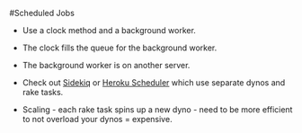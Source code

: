 #Scheduled Jobs

* Use a clock method and a background worker.
* The clock fills the queue for the background worker.
* The background worker is on another server.

* Check out [Sidekiq](http://sidekiq.org/)  or [Heroku Scheduler](https://addons.heroku.com/scheduler) which use separate dynos and rake tasks. 

* Scaling - each rake task spins up a new dyno - need to be more efficient to not overload your dynos = expensive.

